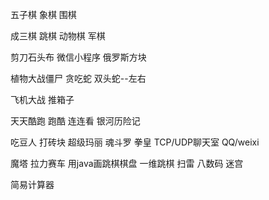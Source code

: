 五子棋 象棋 围棋  

成三棋  跳棋  动物棋  军棋  

剪刀石头布  微信小程序  俄罗斯方块

植物大战僵尸  贪吃蛇     双头蛇--左右

飞机大战  推箱子

天天酷跑  跑酷   连连看 银河历险记

吃豆人  打砖块  超级玛丽  魂斗罗  拳皇  TCP/UDP聊天室  QQ/weixi

魔塔 拉力赛车   用java画跳棋棋盘   一维跳棋 扫雷  八数码 迷宫

简易计算器
